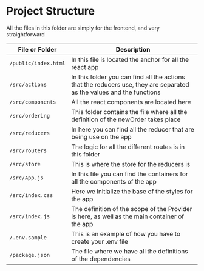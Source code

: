 # Project Structure

All the files in this folder are simply for the frontend, and very straightforward

| File or Folder | Description|
|----------------|------------|
| `/public/index.html` | In this file is located the anchor for all the react app |
| `/src/actions` | In this folder you can find all the actions that the reducers use, they are separated as the values and the functions|
| `/src/components` | All the react components are located here |
| `/src/ordering` | This folder contains the file where all the definition of the newOrder takes place | 
| `/src/reducers` | In here you can find all the reducer that are being use on the app | 
| `/src/routers` | The logic for all the different routes is in this folder | 
| `/src/store` | This is where the store for the reducers is |
| `/src/App.js` | In this file you can find the containers for all the components of the app |
| `/src/index.css` | Here we initialize the base of the styles for the app |
| `/src/index.js` | The definition of the scope of the Provider is here, as well as the main container of the app |
| `/.env.sample` | This is an example of how you have to create your .env file |
| `/package.json` | The file where we have all the definitions of the dependencies |
